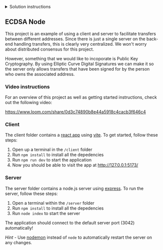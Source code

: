 <details>
<summary>
    Solution instructions
</summary>

I implemented a very simple interface in which one checks their balance with their public key and can send money to another address. The server is very simple and only handles the transfer of funds if the provided signature is valid. The server also keeps track of the balances of each address.

To sign a transaction, the user can use [a utility script I wrote in the `scripts` folder](server/scripts/sign.js). The script takes in the private key of the sender and a message to sign. The message is the transaction data in the form of a string of a JSON object: `{"recipient":<address>, "amount":<amount>}`.

The script then signs the message using the private key and outputs the signature. The signature can then be used to send a transaction.

A working example:

Our environment (randomly generated) is

- Alice's address: `0xd9d4c96ae578fe3c96fbbe0b90e313e80c8e6af0`
    - Private key: `0xc9caad95b64fb3f35309f4c8da7248904df15a9b8fe3bc5981a02fb4eeeba854`
    - Public key: `0x03f3068014a39393b0c7978cc6bd721442bea01a66aaa9503029d4a6d387c3b3c9`
    - Balance: 100
- Bob's address: `0x6c9700c26299dbc82b13713cda7e60335cfeef71`
    - Private key: `0x92055642a3892b73f77a69f64612c09a9329706146c901232d8c2948d386adb8`
    - Public key: `0x02d74cfb3ddd157774260f95605ab5e511a5e919bfd4919056f6c2639323ddad73`
    - Balance: 50

So we sign the transaction that sends 80 from Alice to Bob with the following command:

```bash
node server/scripts/sign.js 0xc9caad95b64fb3f35309f4c8da7248904df15a9b8fe3bc5981a02fb4eeeba854 '{"recipient":"0x6c9700c26299dbc82b13713cda7e60335cfeef71", "amount":"80"}'
```

Which outputs:

```
Your message:

{"recipient":"0x6c9700c26299dbc82b13713cda7e60335cfeef71", "amount":"80"}

Signed with private key:

0xc9caad95b64fb3f35309f4c8da7248904df15a9b8fe3bc5981a02fb4eeeba854

Yields the signature:
r: 58710349880291814178452075350734127140469394077574608081902089814130790830571
s: 11839050830849283910260006356157129750993957625407372835581121102916379778458
v: 0

Which is equivalent to the compact signature:
0x81cce164d992552d66c2450ecc0c713254b8016b076bee9b25654a2cec9111eb1a2caa5199d2bdb5cc65fcc00352181b43abdc2f3a2f2b4c33d9f4110de89d9a
```

Test this in the client by sending a transaction from Alice to Bob using the signature!

> Note that this is unsafe as this signature is subjected to a signature replay vulnerability. This is because the message is not unique. To fix this, we could add a nonce to the message... But hey, this is just a demo to showcase the power of ecdsa!


</details>

## ECDSA Node

This project is an example of using a client and server to facilitate transfers between different addresses. Since there is just a single server on the back-end handling transfers, this is clearly very centralized. We won't worry about distributed consensus for this project.

However, something that we would like to incoporate is Public Key Cryptography. By using Elliptic Curve Digital Signatures we can make it so the server only allows transfers that have been signed for by the person who owns the associated address.

### Video instructions
For an overview of this project as well as getting started instructions, check out the following video:

https://www.loom.com/share/0d3c74890b8e44a5918c4cacb3f646c4
 
### Client

The client folder contains a [react app](https://reactjs.org/) using [vite](https://vitejs.dev/). To get started, follow these steps:

1. Open up a terminal in the `/client` folder
2. Run `npm install` to install all the depedencies
3. Run `npm run dev` to start the application 
4. Now you should be able to visit the app at http://127.0.0.1:5173/

### Server

The server folder contains a node.js server using [express](https://expressjs.com/). To run the server, follow these steps:

1. Open a terminal within the `/server` folder 
2. Run `npm install` to install all the depedencies 
3. Run `node index` to start the server 

The application should connect to the default server port (3042) automatically! 

_Hint_ - Use [nodemon](https://www.npmjs.com/package/nodemon) instead of `node` to automatically restart the server on any changes.
